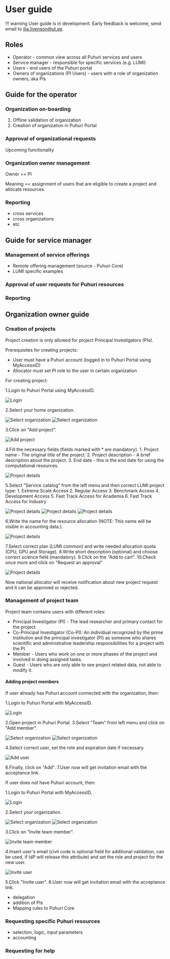 # User guide

!!! warning
    User guide is in development. Early feedback is welcome, send email to ilja.livenson@ut.ee.
    
    
## Roles

- Operator - common view across all Puhuri services and users
- Service manager - responsible for specific services (e.g. LUMI)
- Users - end users of the Puhuri portal
- Owners of organizations (PI Users) - users with a role of organization owners, aka PIs

## Guide for the operator

### Organization on-boarding

1. Offline validation of organization
2. Creation of organization in Puhuri Portal

### Approval of organizational requests

Upcoming functionality

### Organization owner management

Owner == PI

Meaning == assignment of users that are eligible to create a project and allocate resources.

### Reporting

- cross services
- cross organizations
- etc

## Guide for service manager

### Management of service offerings

- Remote offering management (source - Puhuri Core)
- LUMI specific examples

### Approval of user requests for Puhuri resources

### Reporting

## Organization owner guide

### Creation of projects

Project creation is only allowed for project Principal Investigators (PIs).

Prerequisites for creating projects:

- User must have a Puhuri account (logged in to Puhuri Portal using MyAccessID)
- Allocator must set PI role to the user in certain organization


For creating project:

1.Login to Puhuri Portal using MyAccessID.
   
![Login](../assets/Login.PNG)

2.Select your home organization.
   
![Select organization](../assets/Select%20workspace.PNG)
![Select organization](../assets/Select%20workspace_1.PNG)

3.Click on "Add project".
   
![Add project](../assets/Add%20project.PNG)

4.Fill the necessary fields (fields marked with * are mandatory).
    1. Project name - The original title of the project.
    2. Project description - A brief description about the project.
    3. End date - this is the end date for using the computational resources.
    
![Project details](../assets/Project%20details.PNG)

5.Select "Service catalog" from the left menu and then correct LUMI project type:
    1. Extreme Scale Access
    2. Regular Access
    3. Benchmark Access
    4. Development Access
    5. Fast Track Access for Academia
    6. Fast Track Access for Industry
    
![Project details](../assets/Service%20catalog.PNG)
![Project details](../assets/LUMI%20resource.PNG)
![Project details](../assets/Available%20resources.PNG)

6.Write the name for the resource allocation (NOTE: This name will be visible in accounting data.).

![Project details](../assets/Resource%20config.PNG)

7.Select correct plan (LUMI common) and write needed allocation quota (CPU, GPU and Storage).
8.Write short description (optional) and choose correct science field (mandatory).
9.Click on the "Add to cart".
10.Check once more and click on "Request an approval"

![Project details](../assets/Approval%20request.PNG)

Now national allocator will receive notification about new project request and it can be approved or rejected.
    
### Management of project team

Project team contains users with different roles:

- Principal Investigator (PI) - The lead researcher and primary contact for the project.
- Co-Principal Investigator (Co-PI): An individual recognized by the prime institution and the principal investigator (PI) as someone who shares scientific and administrative leadership responsibilities for a project with the PI.
- Member - Users who work on one or more phases of the project and involved in doing assigned tasks.
- Guest - Users who are only able to see project related data, not able to modify it.


#### Adding project members
If user already has Puhuri account connected with the organization, then:

1.Login to Puhuri Portal with MyAccessID.
   
![Login](../assets/Login.PNG)

2.Open project in Puhuri Portal.
3.Select "Team" from left menu and click on "Add member".
   
![Select organization](../assets/Team.PNG)
![Select organization](../assets/Add%20member.PNG)

4.Select correct user, set the role and expiration date if necessary.
   
![Add user](../assets/Add%20user.PNG)

6.Finally, click on "Add".
7.User now will get invitation email with the acceptance link.

If user does not have Puhuri account, then:

1.Login to Puhuri Portal with MyAccessID.
   
![Login](../assets/Login.PNG)

2.Select your organization.
   
![Select organization](../assets/Select%20workspace.PNG)
![Select organization](../assets/Select%20workspace_1.PNG)

3.Click on "Invite team member".
   
![Invite team member](../assets/Organization%20overview.PNG)

4.Insert user's email (civil code is optional field for additional validation, can be used, if IdP will release this attribute) and set the role and project for the new user.
   
![Invite user](../assets/Invite%20user.PNG)

5.Click "Invite user".
6.User now will get invitation email with the acceptance link.


- delegation
- addition of PIs
- Mapping rules to Puhuri Core

### Requesting specific Puhuri resources

- selection, logic, input parameters
- accounting

### Requesting for help


